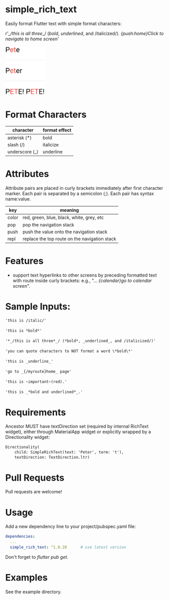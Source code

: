 # simple_rich_text

Easily format Flutter text with simple format characters:

r'*_/this is all three*_/ (*bold*, _underlined_, and /italicized/). _{push:home}Click to navigate to home screen_'

![Screenshot](example.png)

 


# Format Characters

| character      | format effect                |
|-----------|----------------------|
| asterisk (*)       | bold            |
| slash (/)       | italicize            |
| underscore (_)       | underline            |


# Attributes

Attribute pairs are placed in curly brackets immediately after first character marker.
Each pair is separated by a semicolon (;).
Each pair has syntax name:value.


| key      | meaning                |
|-----------|----------------------|
| color   | red, green, blue, black, white, grey, etc            |
| pop       | pop the navigation stack            |
| push       | push the value onto the navigation stack            |
| repl       | replace the top route on the navigation stack            |



# Features

- support text hyperlinks to other screens by preceding formatted text with route inside curly brackets:  e.g., "... _{calendar}go to calendar screen_".




# Sample Inputs:
```
'this is /italic/'

'this is *bold*'

'*_/this is all three*_/ (*bold*, _underlined_, and /italicized/)'

'you can quote characters to NOT format a word \*bold\*'

'this is _underline_'

'go to _{/myroute}home_ page'

'this is ~important~(red).'

'this is _*bold and underlined*_.'
```


# Requirements
Ancestor MUST have textDirection set (required by internal RichText widget), either through MaterialApp widget or explicitly wrapped by a Directionality widget:
```
Directionality(
    child: SimpleRichText(text: 'Peter', term: 't'),
    textDirection: TextDirection.ltr)
```


# Pull Requests
Pull requests are welcome!


# Usage
Add a new dependency line to your project/pubspec.yaml file:

```yaml
dependencies:
  ...
  simple_rich_text: ^1.0.28      # use latest version
```

Don't forget to *flutter pub get*.


# Examples

See the example directory.